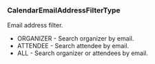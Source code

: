 ### CalendarEmailAddressFilterType
Email address filter.

- ORGANIZER - Search organizer by email.
- ATTENDEE - Search attendee by email.
- ALL - Search organizer or attendees by email.
